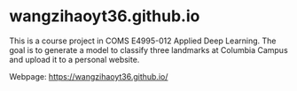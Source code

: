 # wangzihaoyt36.github.io

This is a course project in COMS E4995-012 Applied Deep Learning. The goal is to generate a model to classify three landmarks at Columbia Campus and upload it to a personal website.

Webpage: https://wangzihaoyt36.github.io/
